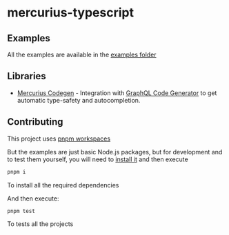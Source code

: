 # mercurius-typescript

## Examples

All the examples are available in the [examples folder](./examples/)

## Libraries

- [Mercurius Codegen](./packages/mercurius-codegen/) - Integration with [GraphQL Code Generator](https://graphql-code-generator.com/) to get automatic type-safety and autocompletion.

## Contributing

This project uses [pnpm workspaces](https://pnpm.io/workspaces)

But the examples are just basic Node.js packages, but for development and to test them yourself, you will need to [install it](https://pnpm.io/installation) and then execute

```bash
pnpm i
```

To install all the required dependencies

And then execute:

```bash
pnpm test
```

To tests all the projects
